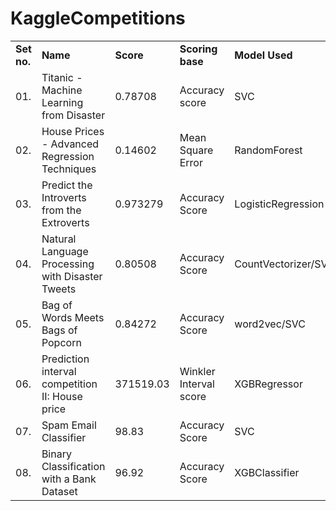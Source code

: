 # KaggleCompetitions

<table>
  <tr>
    <td><b>Set no.</b></td>
    <td><b>Name</b></td>
    <td><b>Score</b></td>
    <td><b>Scoring base</b></td>
    <td><b>Model Used</b></td>
    <td><b>Competition link</b></td>
  </tr>
  <tr>
    <td>01.</td>
    <td>Titanic - Machine Learning from Disaster</td>
    <td>0.78708</td>
    <td>Accuracy score</td>
    <td>SVC</td>
    <td><a href="https://www.kaggle.com/competitions/titanic/" target="_blank">Kaggle link >></a></td>
  </tr>
  <tr>
    <td>02.</td>
    <td>House Prices - Advanced Regression Techniques</td>
    <td>0.14602</td>
    <td>Mean Square Error</td>
    <td>RandomForest</td>
    <td><a href="https://www.kaggle.com/competitions/house-prices-advanced-regression-techniques/" target="_blank">Kaggle link >></a></td>
  </tr>
  <tr>
    <td>03.</td>
    <td>Predict the Introverts from the Extroverts</td>
    <td>0.973279</td>
    <td>Accuracy Score</td>
    <td>LogisticRegression</td>
    <td><a href="https://www.kaggle.com/competitions/playground-series-s5e7/" target="_blank">Kaggle link >></a></td>
  </tr>
  <tr>
    <td>04.</td>
    <td>Natural Language Processing with Disaster Tweets</td>
    <td>0.80508</td>
    <td>Accuracy Score</td>
    <td>CountVectorizer/SVC</td>
    <td><a href="https://www.kaggle.com/competitions/nlp-getting-started/" target="_blank">Kaggle link >></a></td>
  </tr>
  <tr>
    <td>05.</td>
    <td>Bag of Words Meets Bags of Popcorn</td>
    <td>0.84272</td>
    <td>Accuracy Score</td>
    <td>word2vec/SVC</td>
    <td><a href="https://www.kaggle.com/competitions/word2vec-nlp-tutorial/" target="_blank">Kaggle link >></a></td>
  </tr>
  <tr>
    <td>06.</td>
    <td>Prediction interval competition II: House price</td>
    <td>371519.03</td>
    <td>Winkler Interval score</td>
    <td>XGBRegressor</td>
    <td><a href="https://www.kaggle.com/competitions/prediction-interval-competition-ii-house-price/leaderboard" target="_blank">Kaggle link >></a></td>
  </tr>
  <tr>
    <td>07.</td>
    <td>Spam Email Classifier</td>
    <td>98.83</td>
    <td>Accuracy Score</td>
    <td>SVC</td>
    <td><a href="https://www.kaggle.com/datasets/abdallahwagih/spam-emails" target="_blank">Kaggle link >></a></td>
  </tr>
  <tr>
    <td>08.</td>
    <td>Binary Classification with a Bank Dataset</td>
    <td>96.92</td>
    <td>Accuracy Score</td>
    <td>XGBClassifier</td>
    <td><a href="https://www.kaggle.com/competitions/playground-series-s5e8/" target="_blank">Kaggle link >></a></td>
  </tr>
</table>

